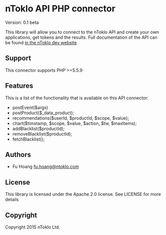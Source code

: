 # nToklo API PHP connector

Version: 0.1 beta

This library will allow you to connect to the nToklo API and create your own applications, get tokens and the results. Full documentation of the API can be found [in the nToklo dev website](https://docs.ntoklo.com)

## Support

This connector supports PHP >=5.5.9

## Features
This is a list of the functionality that is available on this API connector:

* postEvent($args)
* postProduct($_data_product);
* recommendations($userId, $productId, $scope, $value);
* chart($timstamp, $scope, $value, $action, $tw, $maxItems);
* addBlacklist($productId);
* removeBlacklist($productId);
* fetchBlacklist();

## Authors

- Fu Hoang <fu.hoang@ntoklo.com>

## License

This library is licensed under the Apache 2.0 license. See LICENSE for more
details

## Copyright

Copyright 2015 nToklo Ltd.
